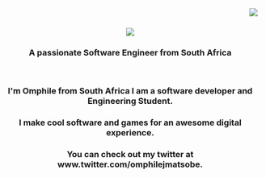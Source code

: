 <img align="right" src="https://visitor-badge.laobi.icu/badge?page_id=omphilejmatsobe.omphilejmatsobe" />

<h1 align="center">
    <img src="https://readme-typing-svg.herokuapp.com/?font=Righteous&size=35&center=true&vCenter=true&width=500&height=70&duration=4000&lines=Hello!+👋;+I'm+Omphile+J+Matsobe.;" />
</h1>

<h3 align="center">A passionate Software Engineer from South Africa</h3>

<br/>

<h3 align="center">I'm Omphile from South Africa I am a software developer and Engineering Student.</h3>
<h3 align="center">I make cool software and games for an awesome digital experience.</h3>
<h3 align="center">You can check out my twitter at www.twitter.com/omphilejmatsobe.</h3>
